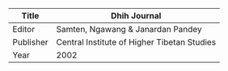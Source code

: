 |Title | Dhih Journal 
| --- | --- 
|Editor | Samten, Ngawang & Janardan Pandey
|Publisher | Central Institute of Higher Tibetan Studies
|Year | 2002
